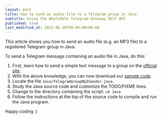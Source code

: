 ```yaml
---
layout: post
title: How to send an audio file to a Telegram group in Java
subtitle: Using the WhatsMate Telegram Gateway REST API
published: true
last_modified_at: 2022-06-28T00:00:00+08:00
---
```


This article shows you how to send an audio file (e.g. an MP3 file) to a registered Telegram group in Java.



To send a Telegram message containing an audio file in Java, do this:

1. First, learn how to send a simple text message to a group on the [official site](https://www.whatsmate.net/telegram-group-message-api.html). 
2. With the above knowledge, you can now download our [sample code](https://github.com/whatsmate/telegram-demos/archive/master.zip).
3. Locate the file `Java/TelegramGroupMp3Sender.java`.  <script src="https://gist.github.com/whatsmate/222e5d283059e467406b1945d92bde1a.js"></script>
4. Study the Java source code and customize the TODO/FIXME lines.
5. Change to the directory containing the script: `cd Java`
6. Follow the instructions at the top of the source code to compile and run the Java program.


Happy coding :) 


<br>
<script async src="//pagead2.googlesyndication.com/pagead/js/adsbygoogle.js"></script>
<ins class="adsbygoogle"
     style="display:inline-block;width:728px;height:90px"
     data-ad-client="ca-pub-7383487179928477"
     data-ad-slot="6959057004"></ins>
<script>
(adsbygoogle = window.adsbygoogle || []).push({});
</script>
<br>

